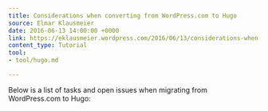```yaml
---
title: Considerations when converting from WordPress.com to Hugo
source: Elmar Klausmeier
date: 2016-06-13 14:00:00 +0000
link: https://eklausmeier.wordpress.com/2016/06/13/considerations-when-converting-from-wordpress-com-to-hugo/
content_type: Tutorial
tool:
- tool/hugo.md

---
```

Below is a list of tasks and open issues when migrating from WordPress.com to Hugo:





